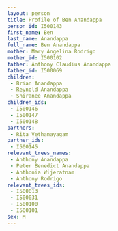 ```yaml
---
layout: person
title: Profile of Ben Anandappa
person_id: I500143
first_name: Ben
last_name: Anandappa
full_name: Ben Anandappa
mother: Mary Angelina Rodrigo
mother_id: I500102
father: Anthony Claudius Anandappa
father_id: I500069
children:
 - Brian Anandappa
 - Reynold Anandappa
 - Shiranee Anandappa
children_ids:
 - I500146
 - I500147
 - I500148
partners:
 - Rita Vethanayagam
partner_ids:
 - I500145
relevant_trees_names:
 - Anthony Anandappa
 - Peter Benedict Anandappa
 - Anthonia Wijeratnam
 - Anthony Rodrigo
relevant_trees_ids:
 - I500013
 - I500031
 - I500100
 - I500101
sex: M
---
```


